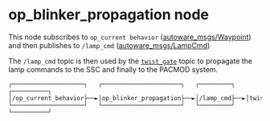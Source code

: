 # op_blinker_propagation node

This node subscribes to `op_current behavior` ([autoware_msgs/Waypoint](https://github.com/streetdrone-home/Autoware/blob/master/ros/src/msgs/autoware_msgs/msg/Waypoint.msg)) and then publishes to `/lamp_cmd`  ([autoware_msgs/LampCmd](https://github.com/Autoware-AI/messages/blob/master/autoware_msgs/msg/LampCmd.msg))

The `/lamp_cmd` topic is then used by the [`twist_gate`](https://github.com/Autoware-AI/core_planning/tree/master/twist_gate) topic to propagate the lamp commands to the SSC and finally to the PACMOD system.

```
┌────────────────────┐   ┌──────────────────────┐   ┌─────────┐   ┌──────────┐
│/op_current_behavior├──►│op_blinker_propagation├──►│/lamp_cmd├──►│twist_gate│
└────────────────────┘   └──────────────────────┘   └─────────┘   └──────────┘
```